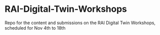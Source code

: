 # RAI-Digital-Twin-Workshops
Repo for the content and submissions on the RAI Digital Twin Workshops, scheduled for Nov 4th to 18th
